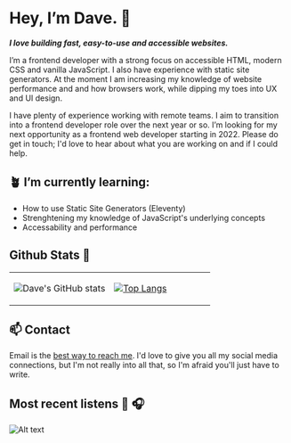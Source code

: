 # Hey, I’m Dave. 👋
***I love building fast, easy-to-use and accessible websites.***

I’m a frontend developer with a strong focus on accessible HTML, modern CSS and vanilla JavaScript. I also have experience with static site generators. At the moment I am increasing my knowledge of website performance and and how browsers work, while dipping my toes into UX and UI design.

I have plenty of experience working with remote teams. I aim to transition into a frontend developer role over the next year or so. I’m looking for my next opportunity as a frontend web developer starting in 2022. Please do get in touch; I'd love to hear about what you are working on and if I could help.
  
  
## 🪴 I’m currently learning:

- How to use Static Site Generators (Eleventy)
- Strenghtening my knowledge of JavaScript's underlying concepts
- Accessability and performance


## Github Stats 💫
<table width="100%" border="0"> 
  <tr>
  <td width="50%">
      
  ![Dave's GitHub stats](https://github-readme-stats.vercel.app/api?username=dwhenson&hide=issues&show_icons=true)

  </td>
  <td width="50%">

[![Top Langs](https://github-readme-stats.vercel.app/api/top-langs/?username=dwhenson&layout=compact)](https://github.com/dwhenson/github-readme-stats)
  </td>
  </table>


## 📫 Contact 

Email is the [best way to reach me](mailto:dave.henson@gmail.com). I'd love to give you all my social media connections, but I'm not really into all that, so I'm afraid you'll just have to write.  

## Most recent listens 🎵 🎧

  ![Alt text](https://spotify-recently-played-readme.vercel.app/api?user=tadpole-angel&count=5&width=500)
